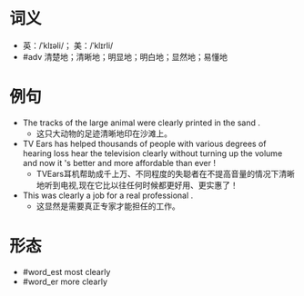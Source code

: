 # 词义
- 英：/ˈklɪəli/； 美：/ˈklɪrli/
- #adv 清楚地；清晰地；明显地；明白地；显然地；易懂地
# 例句
- The tracks of the large animal were clearly printed in the sand .
	- 这只大动物的足迹清晰地印在沙滩上。
- TV Ears has helped thousands of people with various degrees of hearing loss hear the television clearly without turning up the volume and now it 's better and more affordable than ever !
	- TVEars耳机帮助成千上万、不同程度的失聪者在不提高音量的情况下清晰地听到电视,现在它比以往任何时候都更好用、更实惠了！
- This was clearly a job for a real professional .
	- 这显然是需要真正专家才能担任的工作。
# 形态
- #word_est most clearly
- #word_er more clearly
